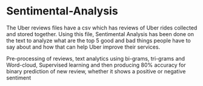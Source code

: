 # Sentimental-Analysis

The Uber reviews files have a csv which has reviews of Uber rides collected and stored together. Using this file, Sentimental Analysis has been done on the text to analyze what are the top 5 good and bad things people have to say about and how that can help Uber improve their services.

Pre-processing of reviews, text analytics using bi-grams, tri-grams and Word-cloud, Supervised learning and then producing 80% accuracy for binary prediction of new review, whether it shows a positive or negative sentiment
